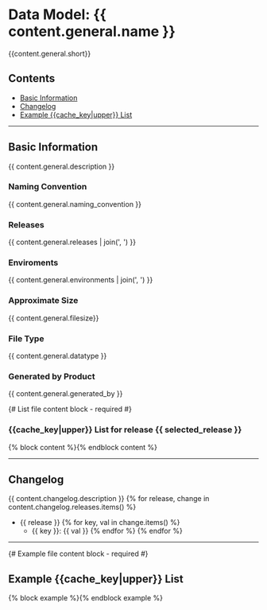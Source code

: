 # Data Model: {{ content.general.name }}


{{content.general.short}}


## Contents
- [Basic Information](#basic-information)
- [Changelog](#changelog)
- [Example {{cache_key|upper}} List](#example-{{cache_key|lower}}-list)

---

## Basic Information
{{ content.general.description }}

### Naming Convention
{{ content.general.naming_convention }}

### Releases
{{ content.general.releases | join(', ') }}

### Enviroments
{{ content.general.environments | join(', ') }}

### Approximate Size
{{ content.general.filesize}}

### File Type
{{ content.general.datatype }}

### Generated by Product
{{ content.general.generated_by }}

{# List file content block - required #}
### {{cache_key|upper}} List for release {{ selected_release }}
{% block content %}{% endblock content %}

---

## Changelog
{{ content.changelog.description }}
{% for release, change in content.changelog.releases.items() %}
 - {{ release }}
  {% for key, val in change.items() %}
   - {{ key }}: {{ val }}
  {% endfor %}
{% endfor %}

---
{# Example file content block - required #}
## Example {{cache_key|upper}} List
{% block example %}{% endblock example %}
